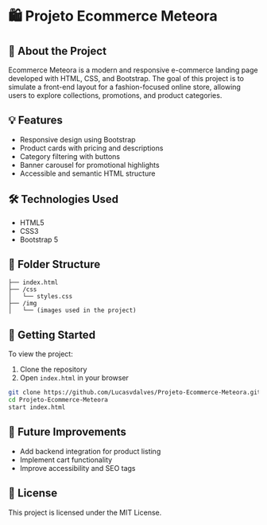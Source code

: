 # 🛍️ Projeto Ecommerce Meteora

## 📌 About the Project
Ecommerce Meteora is a modern and responsive e-commerce landing page developed with HTML, CSS, and Bootstrap. The goal of this project is to simulate a front-end layout for a fashion-focused online store, allowing users to explore collections, promotions, and product categories.

## 💡 Features
- Responsive design using Bootstrap
- Product cards with pricing and descriptions
- Category filtering with buttons
- Banner carousel for promotional highlights
- Accessible and semantic HTML structure

## 🛠️ Technologies Used
- HTML5
- CSS3
- Bootstrap 5


## 📁 Folder Structure
```
├── index.html
├── /css
│   └── styles.css
├── /img
│   └── (images used in the project)
```

## 🚀 Getting Started
To view the project:
1. Clone the repository
2. Open `index.html` in your browser

```bash
git clone https://github.com/Lucasvdalves/Projeto-Ecommerce-Meteora.git
cd Projeto-Ecommerce-Meteora
start index.html
```

## 🎯 Future Improvements
- Add backend integration for product listing
- Implement cart functionality
- Improve accessibility and SEO tags

## 📄 License
This project is licensed under the MIT License.
